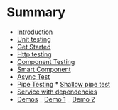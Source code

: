 # Summary

- [Introduction](README.md)
- [Unit testing](unit-testing.md)
- [Get Started](get-started.md)
- [Http testing](http-testing.md)
- [Component Testing](component.md)
- [Smart Component](smart-component.md)
- [Async Test](async-test.md)
- [Pipe Testing](pipe-testing.md) \* [Shallow pipe test](shallow-pipe-test.md)
- [Service with dependencies](dependencies.md)
- [Demos](demos/demos.md)
  _ [Demo 1](demos/demo1.md)
  _ [Demo 2](demos/demo2.md)
